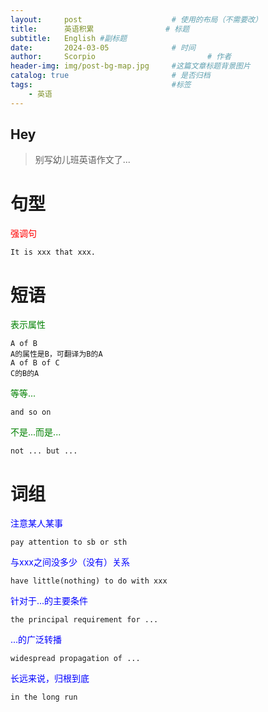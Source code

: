 ```yaml
---
layout:     post   				    # 使用的布局（不需要改）
title:      英语积累 				# 标题 
subtitle:   English #副标题
date:       2024-03-05 				# 时间
author:     Scorpio 						# 作者
header-img: img/post-bg-map.jpg 	#这篇文章标题背景图片
catalog: true 						# 是否归档
tags:								#标签
    - 英语
---
```


## Hey
>别写幼儿班英语作文了...

# 句型
<font color='red'>强调句</font>
```
It is xxx that xxx.
```

# 短语
<font color='green'>表示属性</font>
```
A of B
A的属性是B，可翻译为B的A
A of B of C
C的B的A
```
<font color='green'>等等...</font>
```
and so on
```
<font color='green'>不是...而是...</font>
```
not ... but ...
```

# 词组
<font color='blue'>注意某人某事</font>
```
pay attention to sb or sth
```
<font color='blue'>与xxx之间没多少（没有）关系</font>
```
have little(nothing) to do with xxx
```
<font color='blue'>针对于...的主要条件</font>
```
the principal requirement for ...
```
<font color='blue'>...的广泛转播</font>
```
widespread propagation of ...
```
<font color='blue'>长远来说，归根到底</font>
```
in the long run
```

